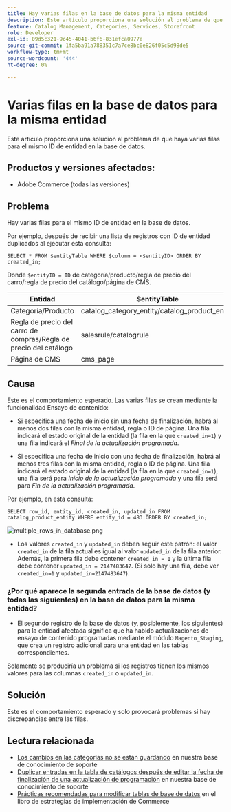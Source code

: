 ```yaml
---
title: Hay varias filas en la base de datos para la misma entidad
description: Este artículo proporciona una solución al problema de que haya varias filas para el mismo ID de entidad en la base de datos.
feature: Catalog Management, Categories, Services, Storefront
role: Developer
exl-id: 09d5c321-9c45-4041-b6f6-831efca0977e
source-git-commit: 1fa5ba91a788351c7a7ce8bc0e826f05c5d98de5
workflow-type: tm+mt
source-wordcount: '444'
ht-degree: 0%

---
```


# Varias filas en la base de datos para la misma entidad

Este artículo proporciona una solución al problema de que haya varias filas para el mismo ID de entidad en la base de datos.

## Productos y versiones afectados:

* Adobe Commerce (todas las versiones)

## Problema

Hay varias filas para el mismo ID de entidad en la base de datos.

Por ejemplo, después de recibir una lista de registros con ID de entidad duplicados al ejecutar esta consulta:

```
SELECT * FROM $entityTable WHERE $column = <$entityID> ORDER BY created_in;
```

Donde `$entityID = ID` de categoría/producto/regla de precio del carro/regla de precio del catálogo/página de CMS.

| Entidad | $entityTable | $column |
|------------------|-----------------------------------|------------------|
| Categoría/Producto | catalog_category_entity/catalog_product_entity | entity_id |
| Regla de precio del carro de compras/Regla de precio del catálogo | salesrule/catalogrule | rule_id |
| Página de CMS | cms_page | page_id |

## Causa

Este es el comportamiento esperado. Las varias filas se crean mediante la funcionalidad Ensayo de contenido:

* Si especifica una fecha de inicio sin una fecha de finalización, habrá al menos dos filas con la misma entidad, regla o ID de página. Una fila indicará el estado original de la entidad (la fila en la que `created_in=1`) y una fila indicará el *Final de la actualización programada*.

* Si especifica una fecha de inicio con una fecha de finalización, habrá al menos tres filas con la misma entidad, regla o ID de página. Una fila indicará el estado original de la entidad (la fila en la que `created_in=1`), una fila será para *Inicio de la actualización programada* y una fila será para *Fin de la actualización programada*.

Por ejemplo, en esta consulta:

```
SELECT row_id, entity_id, created_in, updated_in FROM catalog_product_entity WHERE entity_id = 483 ORDER BY created_in;
```

![multiple_rows_in_database.png](assets/multiple_rows_in_database.png)

* Los valores `created_in` y `updated_in` deben seguir este patrón: el valor `created_in` de la fila actual es igual al valor `updated_in` de la fila anterior. Además, la primera fila debe contener `created_in = 1` y la última fila debe contener `updated_in = 2147483647`. (Si solo hay una fila, debe ver `created_in=1` y `updated_in=2147483647`).

### ¿Por qué aparece la segunda entrada de la base de datos (y todas las siguientes) en la base de datos para la misma entidad?

* El segundo registro de la base de datos (y, posiblemente, los siguientes) para la entidad afectada significa que ha habido actualizaciones de ensayo de contenido programadas mediante el módulo `Magento_Staging`, que crea un registro adicional para una entidad en las tablas correspondientes.

Solamente se produciría un problema si los registros tienen los mismos valores para las columnas `created_in` o `updated_in`.

## Solución

Este es el comportamiento esperado y solo provocará problemas si hay discrepancias entre las filas.

## Lectura relacionada

* [Los cambios en las categorías no se están guardando](https://experienceleague.adobe.com/docs/commerce-knowledge-base/kb/troubleshooting/miscellaneous/changes-to-categories-are-not-being-saved.html) en nuestra base de conocimiento de soporte
* [Duplicar entradas en la tabla de catálogos después de editar la fecha de finalización de una actualización de programación](https://experienceleague.adobe.com/docs/commerce-knowledge-base/kb/troubleshooting/known-issues-patches-attached/duplicate-entries-in-the-catalogrule-table-after-editing-the-end-date-of-a-schedule-update.html) en nuestra base de conocimiento de soporte
* [Prácticas recomendadas para modificar tablas de base de datos](https://experienceleague.adobe.com/en/docs/commerce-operations/implementation-playbook/best-practices/development/modifying-core-and-third-party-tables#why-adobe-recommends-avoiding-modifications) en el libro de estrategias de implementación de Commerce
